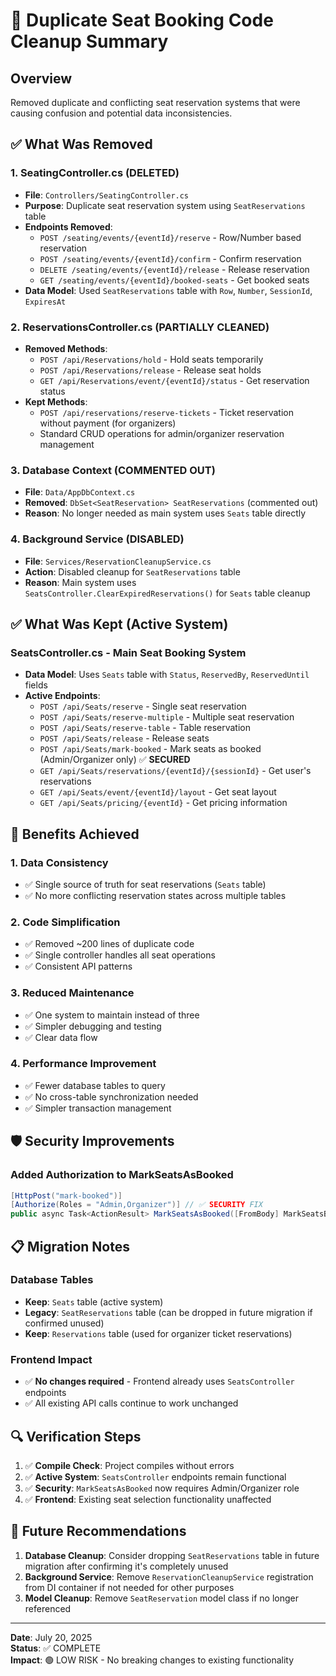 # 🧹 Duplicate Seat Booking Code Cleanup Summary

## Overview
Removed duplicate and conflicting seat reservation systems that were causing confusion and potential data inconsistencies.

## ✅ What Was Removed

### 1. **SeatingController.cs (DELETED)**
- **File**: `Controllers/SeatingController.cs`
- **Purpose**: Duplicate seat reservation system using `SeatReservations` table
- **Endpoints Removed**:
  - `POST /seating/events/{eventId}/reserve` - Row/Number based reservation
  - `POST /seating/events/{eventId}/confirm` - Confirm reservation  
  - `DELETE /seating/events/{eventId}/release` - Release reservation
  - `GET /seating/events/{eventId}/booked-seats` - Get booked seats
- **Data Model**: Used `SeatReservations` table with `Row`, `Number`, `SessionId`, `ExpiresAt`

### 2. **ReservationsController.cs (PARTIALLY CLEANED)**
- **Removed Methods**:
  - `POST /api/Reservations/hold` - Hold seats temporarily
  - `POST /api/Reservations/release` - Release seat holds
  - `GET /api/Reservations/event/{eventId}/status` - Get reservation status
- **Kept Methods**:
  - `POST /api/reservations/reserve-tickets` - Ticket reservation without payment (for organizers)
  - Standard CRUD operations for admin/organizer reservation management

### 3. **Database Context (COMMENTED OUT)**
- **File**: `Data/AppDbContext.cs`
- **Removed**: `DbSet<SeatReservation> SeatReservations` (commented out)
- **Reason**: No longer needed as main system uses `Seats` table directly

### 4. **Background Service (DISABLED)**
- **File**: `Services/ReservationCleanupService.cs`
- **Action**: Disabled cleanup for `SeatReservations` table
- **Reason**: Main system uses `SeatsController.ClearExpiredReservations()` for `Seats` table cleanup

## ✅ What Was Kept (Active System)

### **SeatsController.cs - Main Seat Booking System**
- **Data Model**: Uses `Seats` table with `Status`, `ReservedBy`, `ReservedUntil` fields
- **Active Endpoints**:
  - `POST /api/Seats/reserve` - Single seat reservation
  - `POST /api/Seats/reserve-multiple` - Multiple seat reservation
  - `POST /api/Seats/reserve-table` - Table reservation
  - `POST /api/Seats/release` - Release seats
  - `POST /api/Seats/mark-booked` - Mark seats as booked (Admin/Organizer only) ✅ **SECURED**
  - `GET /api/Seats/reservations/{eventId}/{sessionId}` - Get user's reservations
  - `GET /api/Seats/event/{eventId}/layout` - Get seat layout
  - `GET /api/Seats/pricing/{eventId}` - Get pricing information

## 🎯 Benefits Achieved

### 1. **Data Consistency**
- ✅ Single source of truth for seat reservations (`Seats` table)
- ✅ No more conflicting reservation states across multiple tables

### 2. **Code Simplification** 
- ✅ Removed ~200 lines of duplicate code
- ✅ Single controller handles all seat operations
- ✅ Consistent API patterns

### 3. **Reduced Maintenance**
- ✅ One system to maintain instead of three
- ✅ Simpler debugging and testing
- ✅ Clear data flow

### 4. **Performance Improvement**
- ✅ Fewer database tables to query
- ✅ No cross-table synchronization needed
- ✅ Simpler transaction management

## 🛡️ Security Improvements

### **Added Authorization to MarkSeatsAsBooked**
```csharp
[HttpPost("mark-booked")]
[Authorize(Roles = "Admin,Organizer")] // ✅ SECURITY FIX
public async Task<ActionResult> MarkSeatsAsBooked([FromBody] MarkSeatsBookedRequest request)
```

## 📋 Migration Notes

### **Database Tables**
- **Keep**: `Seats` table (active system)
- **Legacy**: `SeatReservations` table (can be dropped in future migration if confirmed unused)
- **Keep**: `Reservations` table (used for organizer ticket reservations)

### **Frontend Impact**
- ✅ **No changes required** - Frontend already uses `SeatsController` endpoints
- ✅ All existing API calls continue to work unchanged

## 🔍 Verification Steps

1. ✅ **Compile Check**: Project compiles without errors
2. ✅ **Active System**: `SeatsController` endpoints remain functional
3. ✅ **Security**: `MarkSeatsAsBooked` now requires Admin/Organizer role
4. ✅ **Frontend**: Existing seat selection functionality unaffected

## 📝 Future Recommendations

1. **Database Cleanup**: Consider dropping `SeatReservations` table in future migration after confirming it's completely unused
2. **Background Service**: Remove `ReservationCleanupService` registration from DI container if not needed for other purposes
3. **Model Cleanup**: Remove `SeatReservation` model class if no longer referenced

---
**Date**: July 20, 2025  
**Status**: ✅ COMPLETE  
**Impact**: 🟢 LOW RISK - No breaking changes to existing functionality
